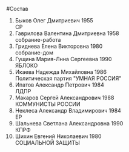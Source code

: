 #Состав
1. Быков Олег Дмитриевич 1955   
    СР
2. Гаврилова Валентина Дмитриевна 1958   
    собрание-работа
3. Гриднева Елена Викторовна 1980   
    собрание-дом
4. Гущина Мария-Лнна Сергеевна 1990   
    ЯБЛОКО
5. Икаева Надежда Михайловна 1986   
    Политическая партия "УМНАЯ РОССИЯ"
6. Ипатов Александр Петрович 1984   
    ЛДПР
7. Макаров Сергей Александрович 1988   
    КОММУНИСТЫ РОССИИ
8. Неклеса Александр Владимирович 1984   
    ЕР
9. Шальнева Светлана Александровна 1990   
    КПРФ
10. Шихин Евгений Николаевич 1980   
    СОЦИАЛЬНОЙ ЗАЩИТЫ
